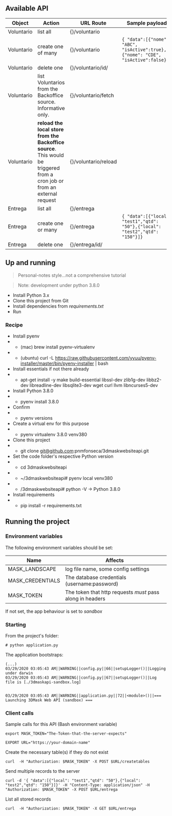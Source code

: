 ## Available API

Object| Action|URL Route|Sample payload
|---|---|---|---
Voluntario|list all|{}/voluntario|
Voluntario|create one of many|{}/voluntario|```{ "data":[{"nome": "ABC", "isActive":true},{"nome": "CDE", "isActive":false}]}```
Voluntario|delete one|{}/voluntario/id/<ID>
Voluntario|list Voluntarios from the Backoffice source. Informative only.|{}/voluntario/fetch
Voluntario|**reload the local store from the Backoffice source**. This would be triggered from a cron job or from an external request|{}/voluntario/reload
Entrega|list all|{}/entrega|
Entrega|create one or many|{}/entrega|```{ "data":[{"local": "test1","qtd": "50"},{"local": "test2","qtd": "150"}]}```
Entrega|delete one|{}/entrega/id/<ID>

## Up and running
> Personal-notes style...not a comprehensive tutorial

> Note: development under python 3.8.0
 * Install Python 3.x
 * Clone this project from Git
 * Install dependencies from *requirements.txt*
 * Run

### Recipe


* Install pyenv
* * (mac) brew install pyenv-virtualenv
* * (ubuntu) curl -L https://raw.githubusercontent.com/yyuu/pyenv-installer/master/bin/pyenv-installer | bash
* Install essentials if not there already
* * apt-get install -y make build-essential libssl-dev zlib1g-dev libbz2-dev libreadline-dev libsqlite3-dev wget curl llvm libncurses5-dev
* Install Python 3.8.0
* * pyenv install 3.8.0
* Confirm
* * pyenv versions
* Create a virtual env for this purpose
* * pyenv virtualenv 3.8.0 venv380
* Clone this project
* * git clone git@github.com:pnmfonseca/3dmaskwebsiteapi.git
* Set the code folder's respective Python version
* * cd 3dmaskwebsiteapi
* * ~/3dmaskwebsiteapi# pyenv local venv380
* * /3dmaskwebsiteapi# python -V -> Python 3.8.0
* Install requirements
* * pip install -r requirements.txt

## Running the project
### Environment variables
The following environment variables should be set:

 Name | Affects
|---|---
|MASK_LANDSCAPE| log file name, some config settings
|MASK_CREDENTIALS| The database credentials (username:password)
|MASK_TOKEN| The token that http requests *must* pass along in headers

If not set, the app behaviour is set to *sandbox*

### Starting

From the project's folder:
```
# python application.py
```
The application bootstraps:
```
(...)
03/29/2020 03:05:43 AM||WARNING||config.py||66||setupLogger()||Logging under darwin
03/29/2020 03:05:43 AM||WARNING||config.py||67||setupLogger()||Log file is [./3dmaskapi-sandbox.log]


03/29/2020 03:05:43 AM||WARNING||application.py||72||<module>()||=== Launching 3DMask Web API (sandbox) ===
```

### Client calls

Sample calls for this API (Bash environment variable)

```
export MASK_TOKEN="The-Token-that-the-server-expects"

EXPORT URL="https://your-domain-name"
```

Create the necessary table(s) if they do not exist

```
curl  -H "Authorization: $MASK_TOKEN" -X POST $URL/createtables
```

Send multiple records to the server
```
curl -d '{ "data":[{"local": "test1","qtd": "50"},{"local": "test2","qtd": "150"}]}' -H "Content-Type: application/json" -H "Authorization: $MASK_TOKEN" -X POST $URL/entrega
```
List all stored records
```
curl  -H "Authorization: $MASK_TOKEN" -X GET $URL/entrega
```

